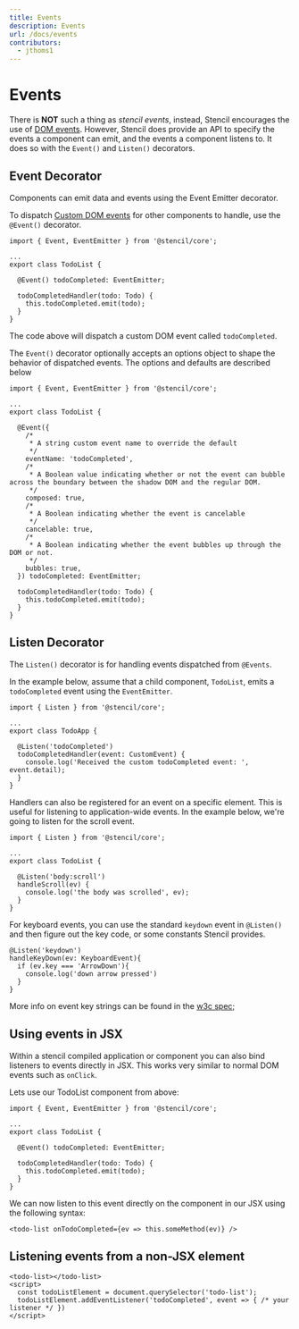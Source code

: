 ```yaml
---
title: Events
description: Events
url: /docs/events
contributors:
  - jthoms1
---
```


# Events

There is **NOT** such a thing as *stencil events*, instead, Stencil encourages the use of [DOM events](https://developer.mozilla.org/en-US/docs/Learn/JavaScript/Building_blocks/Events).
However, Stencil does provide an API to specify the events a component can emit, and the events a component listens to. It does so with the `Event()` and `Listen()` decorators.

## Event Decorator

Components can emit data and events using the Event Emitter decorator.

To dispatch [Custom DOM events](https://developer.mozilla.org/en-US/docs/Web/Guide/Events/Creating_and_triggering_events) for other components to handle, use the `@Event()` decorator.

```tsx
import { Event, EventEmitter } from '@stencil/core';

...
export class TodoList {

  @Event() todoCompleted: EventEmitter;

  todoCompletedHandler(todo: Todo) {
    this.todoCompleted.emit(todo);
  }
}
```

The code above will dispatch a custom DOM event called `todoCompleted`.

The `Event()` decorator optionally accepts an options object to shape the behavior of dispatched events. The options and defaults are described below

```tsx
import { Event, EventEmitter } from '@stencil/core';

...
export class TodoList {

  @Event({
    /*
     * A string custom event name to override the default
     */
    eventName: 'todoCompleted',
    /*
     * A Boolean value indicating whether or not the event can bubble across the boundary between the shadow DOM and the regular DOM.
     */
    composed: true,
    /*
     * A Boolean indicating whether the event is cancelable
     */
    cancelable: true,
    /*
     * A Boolean indicating whether the event bubbles up through the DOM or not.
     */
    bubbles: true,
  }) todoCompleted: EventEmitter;

  todoCompletedHandler(todo: Todo) {
    this.todoCompleted.emit(todo);
  }
}
```


## Listen Decorator

The `Listen()` decorator is for handling events dispatched from `@Events`.

In the example below, assume that a child component, `TodoList`, emits a `todoCompleted` event using the `EventEmitter`.

```tsx
import { Listen } from '@stencil/core';

...
export class TodoApp {

  @Listen('todoCompleted')
  todoCompletedHandler(event: CustomEvent) {
    console.log('Received the custom todoCompleted event: ', event.detail);
  }
}
```

Handlers can also be registered for an event on a specific element.
This is useful for listening to application-wide events.
In the example below, we're going to listen for the scroll event.

```tsx
import { Listen } from '@stencil/core';

...
export class TodoList {

  @Listen('body:scroll')
  handleScroll(ev) {
    console.log('the body was scrolled', ev);
  }
}
```

For keyboard events, you can use the standard `keydown` event in `@Listen()` and then figure out the key code, or some constants Stencil provides.

```tsx
@Listen('keydown')
handleKeyDown(ev: KeyboardEvent){
  if (ev.key === 'ArrowDown'){
    console.log('down arrow pressed')
  }
}
```
More info on event key strings can be found in the [w3c spec](https://www.w3.org/TR/uievents-key/#named-key-attribute-values);


## Using events in JSX

Within a stencil compiled application or component you can also bind listeners to events directly in JSX. This works very similar to normal DOM events such as `onClick`.

Lets use our TodoList component from above:

```tsx
import { Event, EventEmitter } from '@stencil/core';

...
export class TodoList {

  @Event() todoCompleted: EventEmitter;

  todoCompletedHandler(todo: Todo) {
    this.todoCompleted.emit(todo);
  }
}
```

We can now listen to this event directly on the component in our JSX using the following syntax:

```tsx
<todo-list onTodoCompleted={ev => this.someMethod(ev)} />
```

## Listening events from a non-JSX element

```tsx
<todo-list></todo-list>
<script>
  const todoListElement = document.querySelector('todo-list');
  todoListElement.addEventListener('todoCompleted', event => { /* your listener */ })
</script>
```
